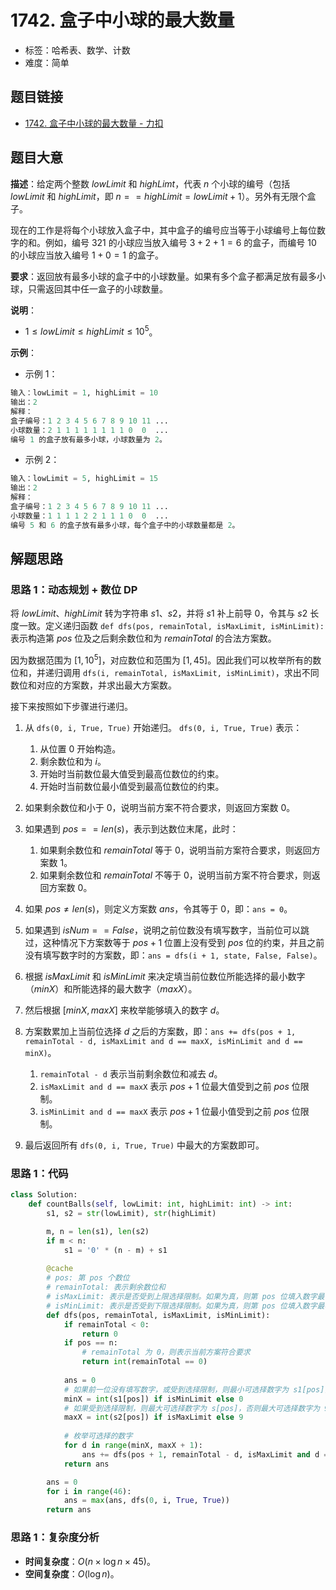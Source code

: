 # 1742. 盒子中小球的最大数量

- 标签：哈希表、数学、计数
- 难度：简单

## 题目链接

- [1742. 盒子中小球的最大数量 - 力扣](https://leetcode.cn/problems/maximum-number-of-balls-in-a-box/)

## 题目大意

**描述**：给定两个整数 $lowLimit$ 和 $highLimt$，代表 $n$ 个小球的编号（包括 $lowLimit$ 和 $highLimit$，即 $n == highLimit = lowLimit + 1$）。另外有无限个盒子。

现在的工作是将每个小球放入盒子中，其中盒子的编号应当等于小球编号上每位数字的和。例如，编号 $321$ 的小球应当放入编号 $3 + 2 + 1 = 6$ 的盒子，而编号 $10$ 的小球应当放入编号 $1 + 0 = 1$ 的盒子。

**要求**：返回放有最多小球的盒子中的小球数量。如果有多个盒子都满足放有最多小球，只需返回其中任一盒子的小球数量。

**说明**：

- $1 \le lowLimit \le highLimit \le 10^5$。

**示例**：

- 示例 1：

```python
输入：lowLimit = 1, highLimit = 10
输出：2
解释：
盒子编号：1 2 3 4 5 6 7 8 9 10 11 ...
小球数量：2 1 1 1 1 1 1 1 1 0  0  ...
编号 1 的盒子放有最多小球，小球数量为 2。
```

- 示例 2：

```python
输入：lowLimit = 5, highLimit = 15
输出：2
解释：
盒子编号：1 2 3 4 5 6 7 8 9 10 11 ...
小球数量：1 1 1 1 2 2 1 1 1 0  0  ...
编号 5 和 6 的盒子放有最多小球，每个盒子中的小球数量都是 2。
```

## 解题思路

### 思路 1：动态规划 + 数位 DP

将 $lowLimit$、$highLimit$ 转为字符串 $s1$、$s2$，并将 $s1$ 补上前导 $0$，令其与 $s2$ 长度一致。定义递归函数 `def dfs(pos, remainTotal, isMaxLimit, isMinLimit):` 表示构造第 $pos$ 位及之后剩余数位和为 $remainTotal$ 的合法方案数。

因为数据范围为 $[1, 10^5]$，对应数位和范围为 $[1, 45]$。因此我们可以枚举所有的数位和，并递归调用 `dfs(i, remainTotal, isMaxLimit, isMinLimit)`，求出不同数位和对应的方案数，并求出最大方案数。

接下来按照如下步骤进行递归。

1. 从 `dfs(0, i, True, True)` 开始递归。 `dfs(0, i, True, True)` 表示：
	1. 从位置 $0$ 开始构造。
	2. 剩余数位和为 $i$。
	3. 开始时当前数位最大值受到最高位数位的约束。
	4. 开始时当前数位最小值受到最高位数位的约束。

2. 如果剩余数位和小于 $0$，说明当前方案不符合要求，则返回方案数 $0$。

3. 如果遇到  $pos == len(s)$，表示到达数位末尾，此时：
	1. 如果剩余数位和 $remainTotal$ 等于 $0$，说明当前方案符合要求，则返回方案数 $1$。
	2. 如果剩余数位和 $remainTotal$ 不等于 $0$，说明当前方案不符合要求，则返回方案数 $0$。

4. 如果 $pos \ne len(s)$，则定义方案数 $ans$，令其等于 $0$，即：`ans = 0`。
5. 如果遇到 $isNum == False$，说明之前位数没有填写数字，当前位可以跳过，这种情况下方案数等于 $pos + 1$ 位置上没有受到 $pos$ 位的约束，并且之前没有填写数字时的方案数，即：`ans = dfs(i + 1, state, False, False)`。
6. 根据 $isMaxLimit$ 和 $isMinLimit$ 来决定填当前位数位所能选择的最小数字（$minX$）和所能选择的最大数字（$maxX$）。

7. 然后根据 $[minX, maxX]$ 来枚举能够填入的数字 $d$。
8. 方案数累加上当前位选择 $d$ 之后的方案数，即：`ans += dfs(pos + 1, remainTotal - d, isMaxLimit and d == maxX, isMinLimit and d == minX)`。
	1. `remainTotal - d` 表示当前剩余数位和减去 $d$。
	2. `isMaxLimit and d == maxX` 表示 $pos + 1$ 位最大值受到之前 $pos$ 位限制。
	3. `isMinLimit and d == maxX` 表示 $pos + 1$ 位最小值受到之前 $pos$ 位限制。
9. 最后返回所有 `dfs(0, i, True, True)` 中最大的方案数即可。

### 思路 1：代码

```python
class Solution:
    def countBalls(self, lowLimit: int, highLimit: int) -> int:
        s1, s2 = str(lowLimit), str(highLimit)

        m, n = len(s1), len(s2)
        if m < n:
            s1 = '0' * (n - m) + s1
        
        @cache
        # pos: 第 pos 个数位
        # remainTotal: 表示剩余数位和
        # isMaxLimit: 表示是否受到上限选择限制。如果为真，则第 pos 位填入数字最多为 s2[pos]；如果为假，则最大可为 9。
        # isMinLimit: 表示是否受到下限选择限制。如果为真，则第 pos 位填入数字最小为 s1[pos]；如果为假，则最小可为 0。
        def dfs(pos, remainTotal, isMaxLimit, isMinLimit):
            if remainTotal < 0:
                return 0
            if pos == n:
                # remainTotal 为 0，则表示当前方案符合要求
                return int(remainTotal == 0)
            
            ans = 0
            # 如果前一位没有填写数字，或受到选择限制，则最小可选择数字为 s1[pos]，否则最少为 0（可以含有前导 0）。
            minX = int(s1[pos]) if isMinLimit else 0
            # 如果受到选择限制，则最大可选择数字为 s[pos]，否则最大可选择数字为 9。
            maxX = int(s2[pos]) if isMaxLimit else 9
            
            # 枚举可选择的数字
            for d in range(minX, maxX + 1): 
                ans += dfs(pos + 1, remainTotal - d, isMaxLimit and d == maxX, isMinLimit and d == minX)
            return ans

        ans = 0
        for i in range(46):
            ans = max(ans, dfs(0, i, True, True))
        return ans
```

### 思路 1：复杂度分析

- **时间复杂度**：$O(n \times \log n \times 45)$。
- **空间复杂度**：$O(\log n)$。
